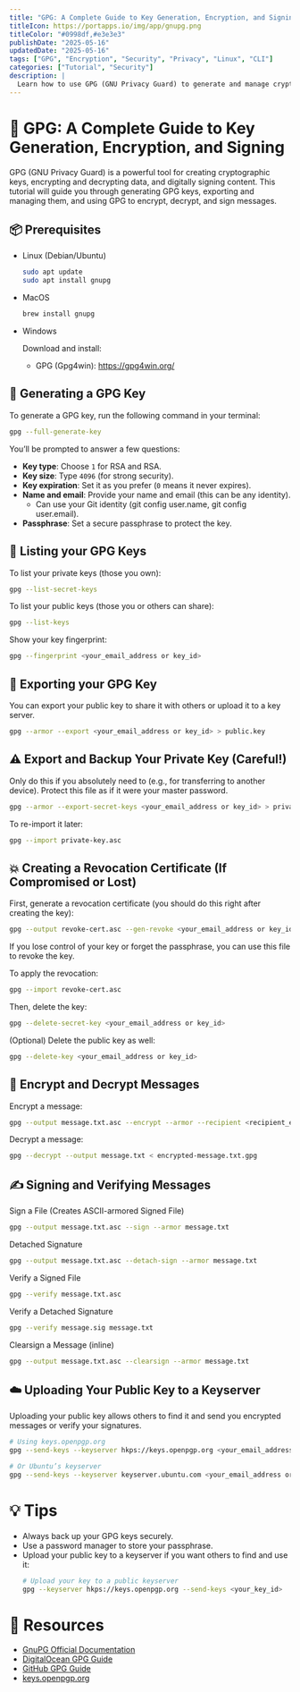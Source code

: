 ```yaml
---
title: "GPG: A Complete Guide to Key Generation, Encryption, and Signing"
titleIcon: https://portapps.io/img/app/gnupg.png
titleColor: "#0998df,#e3e3e3"
publishDate: "2025-05-16"
updatedDate: "2025-05-16"
tags: ["GPG", "Encryption", "Security", "Privacy", "Linux", "CLI"]
categories: ["Tutorial", "Security"]
description: |
  Learn how to use GPG (GNU Privacy Guard) to generate and manage cryptographic keys, encrypt and decrypt files, and digitally sign messages. This comprehensive guide walks you through key generation, exporting, backups, and common commands with examples for Linux, macOS, and Windows.
---
```

# 🔐 GPG: A Complete Guide to Key Generation, Encryption, and Signing

GPG (GNU Privacy Guard) is a powerful tool for creating cryptographic keys, encrypting and decrypting data, and digitally signing content. This tutorial will guide you through generating GPG keys, exporting and managing them, and using GPG to encrypt, decrypt, and sign messages.

## 📦 Prerequisites

  - Linux (Debian/Ubuntu)
  
    ```bash
    sudo apt update
    sudo apt install gnupg
    ```

  - MacOS
  
    ```bash
    brew install gnupg
    ```
  
  - Windows
  
    Download and install:    
    - GPG (Gpg4win): https://gpg4win.org/

## 🔑 Generating a GPG Key

To generate a GPG key, run the following command in your terminal:

```bash
gpg --full-generate-key
```

You’ll be prompted to answer a few questions:

- **Key type**: Choose `1` for RSA and RSA.
- **Key size**: Type `4096` (for strong security).
- **Key expiration**: Set it as you prefer (`0` means it never expires).
- **Name and email**: Provide your name and email (this can be any identity).
  - Can use your Git identity (git config user.name, git config user.email).
- **Passphrase**: Set a secure passphrase to protect the key.

## 🔑 Listing your GPG Keys

To list your private keys (those you own):

```bash
gpg --list-secret-keys
```

To list your public keys (those you or others can share):

```bash
gpg --list-keys
```

Show your key fingerprint:

```bash
gpg --fingerprint <your_email_address or key_id>
```

## 🔑 Exporting your GPG Key

You can export your public key to share it with others or upload it to a key server.

```bash
gpg --armor --export <your_email_address or key_id> > public.key
```

## ⚠️ Export and Backup Your Private Key (Careful!)

Only do this if you absolutely need to (e.g., for transferring to another device). Protect this file as if it were your master password.

```bash
gpg --armor --export-secret-keys <your_email_address or key_id> > private-key.asc
```

To re-import it later:

```bash
gpg --import private-key.asc
```

## 💥 Creating a Revocation Certificate (If Compromised or Lost)

First, generate a revocation certificate (you should do this right after creating the key):

```bash
gpg --output revoke-cert.asc --gen-revoke <your_email_address or key_id>
```

If you lose control of your key or forget the passphrase, you can use this file to revoke the key.

To apply the revocation:

```bash
gpg --import revoke-cert.asc
```

Then, delete the key:

```bash
gpg --delete-secret-key <your_email_address or key_id>
```

(Optional) Delete the public key as well:

```bash
gpg --delete-key <your_email_address or key_id>
```

## 🔐 Encrypt and Decrypt Messages

Encrypt a message:

```bash
gpg --output message.txt.asc --encrypt --armor --recipient <recipient_email_address> message.txt
```

Decrypt a message:

```bash
gpg --decrypt --output message.txt < encrypted-message.txt.gpg
```

## ✍️ Signing and Verifying Messages

Sign a File (Creates ASCII-armored Signed File)

```bash
gpg --output message.txt.asc --sign --armor message.txt
```

Detached Signature

```bash
gpg --output message.txt.asc --detach-sign --armor message.txt
```

Verify a Signed File

```bash
gpg --verify message.txt.asc
```

Verify a Detached Signature

```bash
gpg --verify message.sig message.txt
```

Clearsign a Message (inline)

```bash
gpg --output message.txt.asc --clearsign --armor message.txt
```


## ☁️ Uploading Your Public Key to a Keyserver

Uploading your public key allows others to find it and send you encrypted messages or verify your signatures.

```bash
# Using keys.openpgp.org
gpg --send-keys --keyserver hkps://keys.openpgp.org <your_email_address or key_id>

# Or Ubuntu’s keyserver
gpg --send-keys --keyserver keyserver.ubuntu.com <your_email_address or key_id>
```

# 💡 Tips

- Always back up your GPG keys securely.
- Use a password manager to store your passphrase.
- Upload your public key to a keyserver if you want others to find and use it:
  ```bash
  # Upload your key to a public keyserver
  gpg --keyserver hkps://keys.openpgp.org --send-keys <your_key_id>
  ```

# 📘 Resources

- [GnuPG Official Documentation](https://gnupg.org/documentation/)
- [DigitalOcean GPG Guide](https://www.digitalocean.com/community/tutorials/how-to-use-gpg-to-encrypt-and-sign-messages)
- [GitHub GPG Guide](https://docs.github.com/en/authentication/managing-commit-signature-verification/generating-a-new-gpg-key)
- [keys.openpgp.org](https://keys.openpgp.org/)
